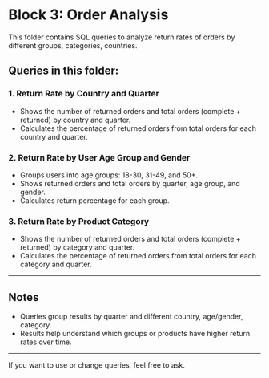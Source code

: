 # Block 3: Order Analysis

This folder contains SQL queries to analyze return rates of orders by different groups, categories, countries.

## Queries in this folder:

### 1. Return Rate by Country and Quarter  
- Shows the number of returned orders and total orders (complete + returned) by country and quarter.  
- Calculates the percentage of returned orders from total orders for each country and quarter.

### 2. Return Rate by User Age Group and Gender  
- Groups users into age groups: 18-30, 31-49, and 50+.  
- Shows returned orders and total orders by quarter, age group, and gender.  
- Calculates return percentage for each group.

### 3. Return Rate by Product Category  
- Shows the number of returned orders and total orders (complete + returned) by category and quarter.  
- Calculates the percentage of returned orders from total orders for each category and quarter.

---

## Notes

- Queries group results by quarter and different country, age/gender, category.  
- Results help understand which groups or products have higher return rates over time.

---

If you want to use or change queries, feel free to ask.
